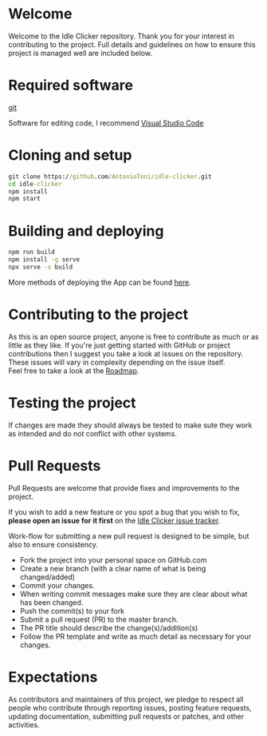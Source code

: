 # Welcome

Welcome to the Idle Clicker repository. Thank you for your interest in contributing to the project. Full details and guidelines on 
how to ensure this project is managed well are included below.

# Required software

<a href="https://git-scm.com/downloads">git</a>

Software for editing code, I recommend <a href="https://code.visualstudio.com/download">Visual Studio Code</a>

# Cloning and setup

```cmd
git clone https://github.com/AntonioToni/idle-clicker.git
cd idle-clicker
npm install
npm start
```

# Building and deploying

```cmd
npm run build
npm install -g serve
npx serve -s build
```
More methods of deploying the App can be found <a href="https://create-react-app.dev/docs/deployment">here</a>.

# Contributing to the project

As this is an open source project, anyone is free to contribute as much or as little as they like. If you're just 
getting started with GitHub or project contributions then I suggest you take a look at issues on the repository. 
These issues will vary in complexity depending on the issue itself.\
Feel free to take a look at the <a href="https://github.com/users/AntonioToni/projects/2">Roadmap</a>.

# Testing the project

If changes are made they should always be tested to make sute they work as intended and do not conflict with other systems.

# Pull Requests

Pull Requests are welcome that provide fixes and improvements to the project.

If you wish to add a new feature or you spot a bug that you wish to fix, **please open an issue for it first** on the
<a href="https://github.com/AntonioToni/idle-clicker/issues">Idle Clicker issue tracker</a>.

Work-flow for submitting a new pull request is designed to be simple, but also to ensure consistency.

* Fork the project into your personal space on GitHub.com
* Create a new branch (with a clear name of what is being changed/added)
* Commit your changes.
* When writing commit messages make sure they are clear about what has been changed.
* Push the commit(s) to your fork
* Submit a pull request (PR) to the master branch.
* The PR title should describe the change(s)/addition(s)
* Follow the PR template and write as much detail as necessary for your changes.

# Expectations
As contributors and maintainers of this project, we pledge to respect all people who contribute through reporting issues, 
posting feature requests, updating documentation, submitting pull requests or patches, and other activities.
